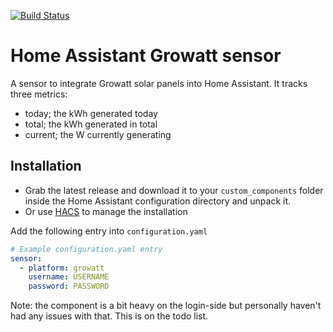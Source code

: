 [![Build Status](https://travis-ci.org/timvancann/homeassistant-growatt.svg?branch=master)](https://travis-ci.org/timvancann/homeassistant-growatt)

# Home Assistant Growatt sensor

A sensor to integrate Growatt solar panels into Home Assistant.
It tracks three metrics:
- today; the kWh generated today
- total; the kWh generated in total
- current; the W currently generating

## Installation

- Grab the latest release and download it to your `custom_components` folder inside the Home Assistant configuration directory and unpack it.
- Or use [HACS](https://hacs.netlify.com/) to manage the installation


Add the following entry into `configuration.yaml`

```yaml
# Example configuration.yaml entry
sensor:
  - platform: growatt
    username: USERNAME
    password: PASSWORD
```

Note: the component is a bit heavy on the login-side but personally haven't had any issues with that. This is on the todo list.